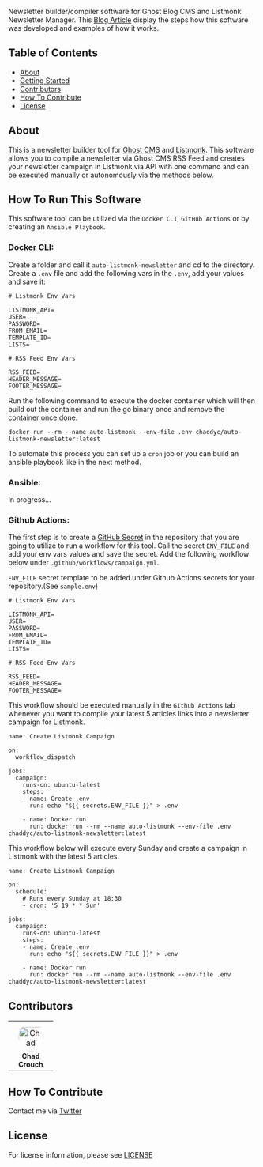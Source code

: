 Newsletter builder/compiler software for Ghost Blog CMS and Listmonk Newsletter Manager. This [Blog Article](https://opensourcegeeks.net/how-i-built-an-autonomous-newsletter-compiler-tool-with-golang-github-actions-and-listmonk/) display the steps how this software was developed and examples of how it works.

## Table of Contents

- [About](#about)
- [Getting Started](#how_to_run_this_software)
- [Contributors](#contributors)
- [How To Contribute](#how_to_contribute)
- [License](#license)

## About

This is a newsletter builder tool for [Ghost CMS](https://opensourcegeeks.net/how-to-setup-ghost-blog-cms-with-docker/) and [Listmonk](https://opensourcegeeks.net/how-to-install-listmonk-with-docker/). This software allows you to compile a newsletter via Ghost CMS RSS Feed and creates your newsletter campaign in Listmonk via API with one command and can be executed manually or autonomously via the methods below.

## How To Run This Software

This software tool can be utilized via the `Docker CLI`, `GitHub Actions` or by creating an `Ansible Playbook`.

### Docker CLI:

Create a folder and call it `auto-listmonk-newsletter` and cd to the directory. Create a `.env` file and add the following vars in the `.env`, add your values and save it:

```
# Listmonk Env Vars

LISTMONK_API=
USER=
PASSWORD=
FROM_EMAIL=
TEMPLATE_ID=
LISTS=

# RSS Feed Env Vars

RSS_FEED=
HEADER_MESSAGE=
FOOTER_MESSAGE=
```

Run the following command to execute the docker container which will then build out the container and run the go binary once and remove the container once done.

```
docker run --rm --name auto-listmonk --env-file .env chaddyc/auto-listmonk-newsletter:latest
```

To automate this process you can set up a `cron` job or you can build an ansible playbook like in the next method.

### Ansible:

In progress...

### Github Actions:

The first step is to create a [GitHub Secret](https://docs.github.com/en/actions/security-guides/encrypted-secrets) in the repository that you are going to utilize to run a workflow for this tool. Call the secret `ENV_FILE` and add your env vars values and save the secret. Add the following workflow below under `.github/workflows/campaign.yml`.

`ENV_FILE` secret template to be added under Github Actions secrets for your repository.(See `sample.env`)

```
# Listmonk Env Vars

LISTMONK_API=
USER=
PASSWORD=
FROM_EMAIL=
TEMPLATE_ID=
LISTS=

# RSS Feed Env Vars

RSS_FEED=
HEADER_MESSAGE=
FOOTER_MESSAGE=
```

This workflow should be executed manually in the `Github Actions` tab whenever you want to compile your latest 5 articles links into a newsletter campaign for Listmonk.

```
name: Create Listmonk Campaign

on:
  workflow_dispatch

jobs:
  campaign:
    runs-on: ubuntu-latest
    steps:
    - name: Create .env
      run: echo "${{ secrets.ENV_FILE }}" > .env

    - name: Docker run
      run: docker run --rm --name auto-listmonk --env-file .env chaddyc/auto-listmonk-newsletter:latest
```

This workflow below will execute every Sunday and create a campaign in Listmonk with the latest 5 articles.

```
name: Create Listmonk Campaign

on:
  schedule:
    # Runs every Sunday at 18:30
    - cron: '5 19 * * Sun'

jobs:
  campaign:
    runs-on: ubuntu-latest
    steps:
    - name: Create .env
      run: echo "${{ secrets.ENV_FILE }}" > .env

    - name: Docker run
      run: docker run --rm --name auto-listmonk --env-file .env chaddyc/auto-listmonk-newsletter:latest
```

## Contributors

<table>
<tr>
    <td align="center" style="word-wrap: break-word; width: 75.0; height: 75.0">
        <a href=https://github.com/chaddyc>
            <img src=https://avatars.githubusercontent.com/u/34277139?v=4 width="50;"  style="border-radius:50%;align-items:center;justify-content:center;overflow:hidden;padding-top:10px" alt=Chad Crouch/>
            <br />
            <sub style="font-size:14px"><b>Chad Crouch</b></sub>
        </a>
    </td>
</tr>
</table>

## How To Contribute

Contact me via [Twitter](https://twitter.com/fossgeek)

## License

For license information, please see [LICENSE](./LICENSE)